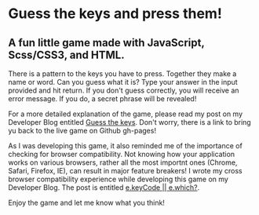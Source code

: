 # Guess the keys and press them!

## A fun little game made with JavaScript, Scss/CSS3, and HTML.

There is a pattern to the keys you have to press. Together they make a name or word. Can you guess what it is? Type your answer in the input provided and hit return. If you don't guess correctly, you will receive an error message. If you do, a secret phrase will be revealed!

For a more detailed explanation of the game, please read my post on my Developer Blog entitled [Guess the keys](http://www.mariadcampbell.com/2018/02/05/guess-the-keys/). Don't worry, there is a link to bring yu back to the live game on Github gh-pages!

As I was developing this game, it also reminded me of the importance of checking for browser compatibility. Not knowing how your application works on various browsers, rather all the most importnt ones (Chrome, Safari, Firefox, IE), can result in major feature breakers! I wrote my cross browser compatibility experience while developing this game on my Developer Blog. The post is entitled [e.keyCode || e.which?](http://www.mariadcampbell.com/2018/02/05/e-keycode-e-which/).

Enjoy the game and let me know what you think!
